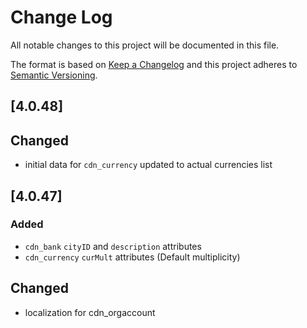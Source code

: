 # Change Log
All notable changes to this project will be documented in this file.

The format is based on [Keep a Changelog](http://keepachangelog.com/)
and this project adheres to [Semantic Versioning](http://semver.org/).

## [4.0.48]
## Changed
- initial data for `cdn_currency` updated to actual currencies list

## [4.0.47]
### Added
- `cdn_bank` `cityID` and `description` attributes
- `cdn_currency` `curMult` attributes (Default multiplicity)

## Changed
- localization for cdn_orgaccount

